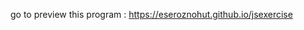 go to preview this program : <a href="https://eseroznohut.github.io/jsexercise" title="go to preview">https://eseroznohut.github.io/jsexercise</a>
